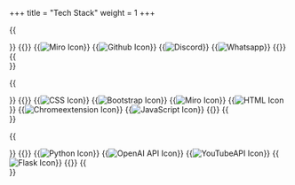 +++
title = "Tech Stack"
weight = 1
+++

{{<section title="Projektmanagement">}}
{{<gallery>}}
{{<image src="miron.png" alt="Miro Icon" caption="Miro">}}
{{<image src="githubn.png" alt="Github Icon" caption="Github">}}
{{<image src="discordn.png" alt="Discord" caption="Discord">}}
{{<image src="whatsappn.png" alt="Whatsapp" caption="Whatsapp">}}
{{</gallery>}}
{{</section>}}

{{<section title="Design / Styling">}}
{{<gallery>}}
{{<image src="cssn.png" alt="CSS Icon" caption="CSS">}}
{{<image src="bootstrapn.png" alt="Bootstrap Icon" caption="Bootstrap">}}
{{<image src="miron.png" alt="Miro Icon" caption="Miro">}}
{{<image src="htmln.png" alt="HTML Icon" caption="HTML">}}
{{<image src="chromexn.png" alt="Chromeextension Icon" caption="Chromeextension">}}
{{<image src="jsn.png" alt="JavaScript Icon" caption="JavaScript">}}
{{</gallery>}}
{{</section>}}

{{<section title="Backend">}}
{{<gallery>}}
{{<image src="pythonn.png" alt="Python Icon" caption="Python">}}
{{<image src="openain.png" alt="OpenAI API Icon" caption="OpenAI API">}}
{{<image src="youtuben.png" alt="YouTubeAPI Icon" caption="YouTubeAPI">}}
{{<image src="flaskn.png" alt="Flask Icon" caption="Flask">}}
{{</gallery>}}
{{</section>}}
